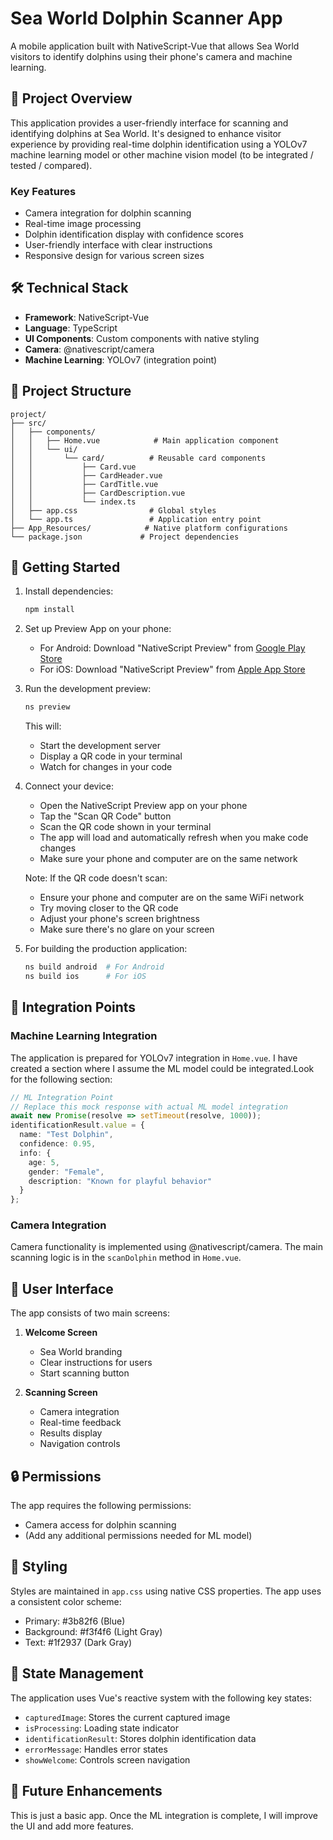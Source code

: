 # Sea World Dolphin Scanner App

A mobile application built with NativeScript-Vue that allows Sea World visitors to identify dolphins using their phone's camera and machine learning.

## 🐬 Project Overview

This application provides a user-friendly interface for scanning and identifying dolphins at Sea World. It's designed to enhance visitor experience by providing real-time dolphin identification using a YOLOv7 machine learning model or other machine vision model (to be integrated / tested / compared).

### Key Features
- Camera integration for dolphin scanning
- Real-time image processing
- Dolphin identification display with confidence scores
- User-friendly interface with clear instructions
- Responsive design for various screen sizes

## 🛠️ Technical Stack

- **Framework**: NativeScript-Vue
- **Language**: TypeScript
- **UI Components**: Custom components with native styling
- **Camera**: @nativescript/camera
- **Machine Learning**: YOLOv7 (integration point)

## 📁 Project Structure

```
project/
├── src/
│   ├── components/
│   │   ├── Home.vue            # Main application component
│   │   └── ui/
│   │       └── card/          # Reusable card components
│   │           ├── Card.vue
│   │           ├── CardHeader.vue
│   │           ├── CardTitle.vue
│   │           ├── CardDescription.vue
│   │           └── index.ts
│   ├── app.css                # Global styles
│   └── app.ts                 # Application entry point
├── App_Resources/            # Native platform configurations
└── package.json             # Project dependencies
```

## 🚀 Getting Started

1. Install dependencies:
   ```bash
   npm install
   ```

2. Set up Preview App on your phone:
   - For Android: Download "NativeScript Preview" from [Google Play Store](https://play.google.com/store/apps/details?id=org.nativescript.preview)
   - For iOS: Download "NativeScript Preview" from [Apple App Store](https://apps.apple.com/us/app/nativescript-preview/id1264484702)

3. Run the development preview:
   ```bash
   ns preview
   ```
   This will:
   - Start the development server
   - Display a QR code in your terminal
   - Watch for changes in your code

4. Connect your device:
   - Open the NativeScript Preview app on your phone
   - Tap the "Scan QR Code" button
   - Scan the QR code shown in your terminal
   - The app will load and automatically refresh when you make code changes
   - Make sure your phone and computer are on the same network

   Note: If the QR code doesn't scan:
   - Ensure your phone and computer are on the same WiFi network
   - Try moving closer to the QR code
   - Adjust your phone's screen brightness
   - Make sure there's no glare on your screen

5. For building the production application:
   ```bash
   ns build android  # For Android
   ns build ios      # For iOS
   ```

## 🔌 Integration Points

### Machine Learning Integration
The application is prepared for YOLOv7 integration in `Home.vue`. I have created a section where I assume the ML model could be integrated.Look for the following section:

```typescript
// ML Integration Point
// Replace this mock response with actual ML model integration
await new Promise(resolve => setTimeout(resolve, 1000));
identificationResult.value = {
  name: "Test Dolphin",
  confidence: 0.95,
  info: {
    age: 5,
    gender: "Female",
    description: "Known for playful behavior"
  }
};
```

### Camera Integration
Camera functionality is implemented using @nativescript/camera. The main scanning logic is in the `scanDolphin` method in `Home.vue`.

## 📱 User Interface

The app consists of two main screens:

1. **Welcome Screen**
   - Sea World branding
   - Clear instructions for users
   - Start scanning button

2. **Scanning Screen**
   - Camera integration
   - Real-time feedback
   - Results display
   - Navigation controls

## 🔒 Permissions

The app requires the following permissions:
- Camera access for dolphin scanning
- (Add any additional permissions needed for ML model)

## 🎨 Styling

Styles are maintained in `app.css` using native CSS properties. The app uses a consistent color scheme:
- Primary: #3b82f6 (Blue)
- Background: #f3f4f6 (Light Gray)
- Text: #1f2937 (Dark Gray)

## 🔄 State Management

The application uses Vue's reactive system with the following key states:
- `capturedImage`: Stores the current captured image
- `isProcessing`: Loading state indicator
- `identificationResult`: Stores dolphin identification data
- `errorMessage`: Handles error states
- `showWelcome`: Controls screen navigation

## 📝 Future Enhancements

This is just a basic app. Once the ML integration is complete, I will improve the UI and add more features. 
